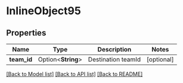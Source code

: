 # InlineObject95

## Properties

Name | Type | Description | Notes
------------ | ------------- | ------------- | -------------
**team_id** | Option<**String**> | Destination teamId | [optional]

[[Back to Model list]](../README.md#documentation-for-models) [[Back to API list]](../README.md#documentation-for-api-endpoints) [[Back to README]](../README.md)



